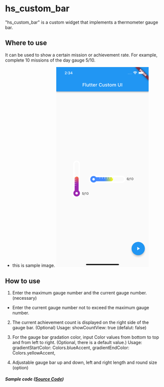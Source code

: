 # hs_custom_bar

"hs_custom_bar" is a custom widget that implements a thermometer gauge bar.



## Where to use

It can be used to show a certain mission or achievement rate.
For example, complete 10 missions of the day gauge 5/10.

- this is sample image.
  <img src="/assets/sample_image.png" alt="sample image" width="300"/>



## How to use

1. Enter the maximum gauge number and the current gauge number. (necessary)
* Enter the current gauge number not to exceed the maximum gauge number.

2. The current achievement count is displayed on the right side of the gauge bar. (Optional)
   Usage: showCountView: true (defalut: false)

3. For the gauge bar gradation color, input Color values from bottom to top and from left to right.
   (Optional, there is a default value.)
   Usage: gradientStartColor: Colors.blueAccent, gradientEndColor: Colors.yellowAccent,

4. Adjustable gauge bar up and down, left and right length and round size
   (option)



##### Sample code ([Source Code](/lib/sample/sample_code.dart))


